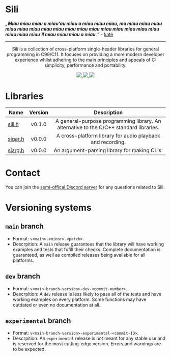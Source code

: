 Sili
====

<b><i>„Miau miau miau a miau'au miau a miau miau miau, ma miau miau miau miau miau miau miau miau miau miau miau miau miau miau miau miau miau miau miau'll miau miau miau a miau.“</i></b> - [katė](.github/cat.png)

---

<p align="center">
Sili is a collection of cross-platform single-header libraries for general
programming in C99/C11. It focuses on providing a more modern developer experience
whilst adhering to the main principles and appeals of C: simplicity, performance and portability.
</p>

<p align="center">
	<a href="https://github.com/EimaMei/sili-toolchain/actions/workflows/linux.yml">
		<img src="https://github.com/EimaMei/sili-toolchain/actions/workflows/linux.yml/badge.svg">
	</a>
	<a href="https://github.com/EimaMei/sili-toolchain/actions/workflows/windows.yml">
		<img src="https://github.com/EimaMei/sili-toolchain/actions/workflows/windows.yml/badge.svg">
	</a>
	<a href="https://github.com/EimaMei/sili-toolchain/actions/workflows/macos.yml">
		<img src="https://github.com/EimaMei/sili-toolchain/actions/workflows/macos.yml/badge.svg">
	</a>
</p>



# Libraries
|  Name                | Version | Description |
|----------------------|:-------:|:-----------:|
|  [sili.h](sili.h)    | v0.1.0  | A general-purpose programming library. An alternative to the C/C++ standard libraries.
|  [sigar.h](sigar.h)  | v0.0.0  | A cross-platform library for audio playback and recording.
|  [siarg.h](siarg.h)  | v0.0.0  | An argument-parsing library for making CLIs.

# Contact
You can join the [semi-offical Discord server](https://discord.gg/MSfSmNanF2) for 
any questions related to Sili.

# Versioning systems
## `main` branch
- Format: `v<main>.<minor>.<patch>`.
- Descrpition: A `main` release guarantees that the library will have working examples 
and tests that fufill their checks. Complete documentation is guaranteed, as well 
as compiled releases being available for all platforms.

## `dev` branch
- Format: `v<main-branch-version>-dev-<commit-number>`.
- Descrpition: A `dev` release is less likely to pass all of the tests and have
working examples on every platform. Some functions may have outdated or even no
documentation at all.

## `experimental` branch
- Format: `v<main-branch-version>-experimental-<commit-ID>`.
- Descrpition: An `experimental` release is not meant for any stable use and is
reserved for the most cutting-edge version. Errors and warnings are to
be expected.
